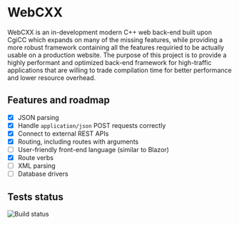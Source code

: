 # WebCXX
WebCXX is an in-development modern C++ web back-end built upon CgiCC which expands on many of the missing features, while providing a more robust framework containing all the features requiried to be actually usable on a production website.
The purpose of this project is to provide a highly performant and optimized back-end framework for high-traffic applications that are willing to trade compilation time for better performance and lower resource overhead.

## Features and roadmap
- [x] JSON parsing
- [x] Handle `application/json` POST requests correctly
- [x] Connect to external REST APIs
- [x] Routing, including routes with arguments
- [ ] User-friendly front-end language (similar to Blazor)
- [x] Route verbs
- [ ] XML parsing
- [ ] Database drivers

## Tests status
![Build status](https://github.com/devcore96/webcxx/actions/workflows/c-cpp.yml/badge.svg)
